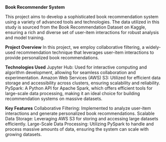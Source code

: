 **Book Recommender System**

This project aims to develop a sophisticated book recommendation system using a variety of advanced tools and technologies. The data utilized in this study is sourced from the Book Recommendation Dataset on Kaggle, ensuring a rich and diverse set of user-item interactions for robust analysis and model training.

**Project Overview**
In this project, we employ collaborative filtering, a widely-used recommendation technique that leverages user-item interactions to provide personalized book recommendations.

**Technologies Used**
Jupyter Hub: Used for interactive computing and algorithm development, allowing for seamless collaboration and experimentation.
Amazon Web Services (AWS) S3: Utilized for efficient data storage and accessibility across clusters, ensuring scalability and reliability.
PySpark: A Python API for Apache Spark, which offers efficient tools for large-scale data processing, making it an ideal choice for building recommendation systems on massive datasets.

**Key Features**
Collaborative Filtering: Implemented to analyze user-item interactions and generate personalized book recommendations.
Scalable Data Storage: Leveraging AWS S3 for storing and accessing large datasets efficiently.
Large-Scale Data Processing: Utilizing PySpark to handle and process massive amounts of data, ensuring the system can scale with growing datasets.
